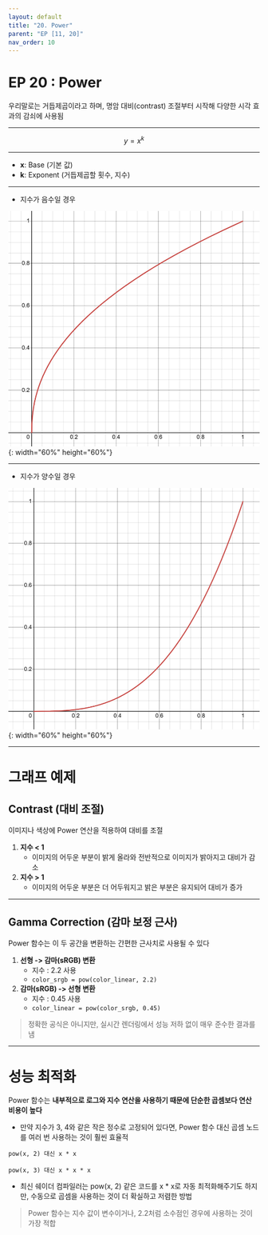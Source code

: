 ```yaml
---
layout: default
title: "20. Power"
parent: "EP [11, 20]"
nav_order: 10
---
```


# EP 20 : Power
우리말로는 거듭제곱이라고 하며, 명암 대비(contrast) 조절부터 시작해 다양한 시각 효과의 감쇠에 사용됨

---

$$
y = x^k
$$

---

- **x**: Base (기본 값)
- **k**: Exponent (거듭제곱할 횟수, 지수)

---

- 지수가 음수일 경우

![](../../../../../images/powerMinus.png){: width="60%" height="60%"}

---

- 지수가 양수일 경우

![](../../../../../images/powerPlus.png){: width="60%" height="60%"}

---

# 그래프 예제

## Contrast (대비 조절)
이미지나 색상에 Power 연산을 적용하여 대비를 조절

1. **지수 < 1**
    - 이미지의 어두운 부분이 밝게 올라와 전반적으로 이미지가 밝아지고 대비가 감소
2. **지수 > 1**
    - 이미지의 어두운 부분은 더 어두워지고 밝은 부분은 유지되어 대비가 증가

---

## Gamma Correction (감마 보정 근사)
Power 함수는 이 두 공간을 변환하는 간편한 근사치로 사용될 수 있다

1. **선형 -> 감마(sRGB) 변환**
    - 지수 : 2.2 사용
    - `color_srgb = pow(color_linear, 2.2)`
2. **감마(sRGB) -> 선형 변환**
    - 지수 : 0.45 사용
    - `color_linear = pow(color_srgb, 0.45)`

> 정확한 공식은 아니지만, 실시간 렌더링에서 성능 저하 없이 매우 준수한 결과를 냄

---

# 성능 최적화
Power 함수는 **내부적으로 로그와 지수 연산을 사용하기 때문에 단순한 곱셈보다 연산 비용이 높다**

- 만약 지수가 3, 4와 같은 작은 정수로 고정되어 있다면, Power 함수 대신 곱셈 노드를 여러 번 사용하는 것이 훨씬 효율적

```
pow(x, 2) 대신 x * x

pow(x, 3) 대신 x * x * x
```

- 최신 쉐이더 컴파일러는 pow(x, 2) 같은 코드를 x * x로 자동 최적화해주기도 하지만, 수동으로 곱셈을 사용하는 것이 더 확실하고 저렴한 방법

> Power 함수는 지수 값이 변수이거나, 2.2처럼 소수점인 경우에 사용하는 것이 가장 적합